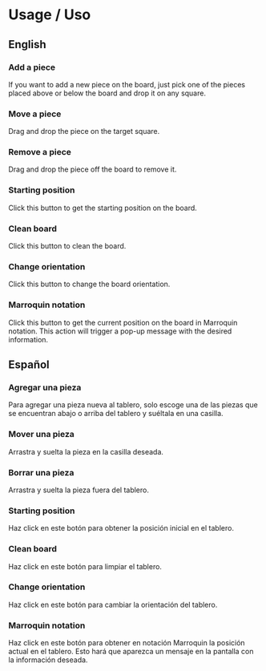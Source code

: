 # Usage / Uso

## English

### Add a piece

If you want to add a new piece on the board, just pick one of the pieces placed above or below 
the board and drop it on any square.

### Move a piece

Drag and drop the piece on the target square.

### Remove a piece

Drag and drop the piece off the board to remove it.

### Starting position

Click this button to get the starting position on the board.

### Clean board

Click this button to clean the board.

### Change orientation

Click this button to change the board orientation.

### Marroquin notation

Click this button to get the current position on the board in Marroquin notation. 
This action will trigger a pop-up message with the desired information.

## Español

### Agregar una pieza

Para agregar una pieza nueva al tablero, solo escoge una de las piezas que se encuentran abajo
o arriba del tablero y suéltala en una casilla.

### Mover una pieza

Arrastra y suelta la pieza en la casilla deseada.

### Borrar una pieza

Arrastra y suelta la pieza fuera del tablero.

### Starting position

Haz click en este botón para obtener la posición inicial en el tablero.

### Clean board

Haz click en este botón para limpiar el tablero.

### Change orientation

Haz click en este botón para cambiar la orientación del tablero. 

### Marroquin notation

Haz click en este botón para obtener en notación Marroquin la posición actual en el tablero.
Esto hará que aparezca un mensaje en la pantalla con la información deseada.
